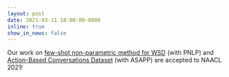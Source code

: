 ```yaml
---
layout: post
date: 2021-03-11 18:00:00-0000
inline: true
show_in_news: false
---
```


Our work on [few-shot non-parametric method for WSD](https://arxiv.org/abs/2104.12677) (with PNLP) and [Action-Based Conversations Dataset](https://arxiv.org/abs/2104.00783) (with ASAPP) are accepted to NAACL 2021!

